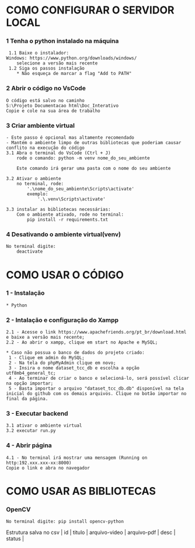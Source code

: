 # COMO CONFIGURAR O SERVIDOR LOCAL

### 1 Tenha o python instalado na máquina 
     1.1 Baixe o instalador: 
    Windows: https://www.python.org/downloads/windows/
        selecione a versão mais recente
     1.2 Siga os passos instalação
        * Não esqueça de marcar a flag "Add to PATH"

### 2 Abrir o código no VsCode
    O código está salvo no caminho
    S:\Projeto Documentacao html\Doc_Interativo
    Copie e cole na sua área de trabalho

### 3 Criar ambiente virtual
    - Este passo é opcional mas altamente recomendado
    - Mantém o ambiente limpo de outras bibliotecas que poderiam causar conflito na execução do código
    3.1 Abra o terminal do VsCode (Ctrl + J)
        rode o comando: python -m venv nome_do_seu_ambiente
        
        Este comando irá gerar uma pasta com o nome do seu ambiente

    3.2 Ativar o ambiente
        no terminal, rode:
            '.\nome_do_seu_ambiente\Scripts\activate'
            exemplo: 
                '.\.venv\Scripts\activate'
    
    3.3 instalar as bibliotecas necessárias:
        Com o ambiente ativado, rode no terminal:
            pip install -r requirements.txt

### 4 Desativando o ambiente virtual(venv)
    No terminal digite:
        deactivate
    
# COMO USAR O CÓDIGO

### 1 - Instalação
    * Python 
### 2 - Intalação e configuração do Xampp
    2.1 - Acesse o link https://www.apachefriends.org/pt_br/download.html e baixe a versão mais recente;
    2.2 - Ao abrir o xampp, clique em start no Apache e MySQL;

    * Caso não possua o banco de dados do projeto criado:
     1 - Clique em admin do MySQL;
     2 - Na tela do phpMyAdmin clique em novo;
     3 - Insira o nome dataset_tcc_db e escolha a opção utf8mb4_general_tc;
     4 - Ao terminar de criar o banco e selecioná-lo, será possível clicar na opção importar;
     5 - Basta importar o arquivo "dataset_tcc_db.db" disponível na tela inicial do github com os demais arquivos. Clique no botão importar no final da página.
    
    
### 3 - Executar backend
    3.1 ativar o ambiente virtual
    3.2 executar run.py

### 4 - Abrir página
    4.1 - No terminal irá mostrar uma mensagem (Running on http:192.xxx.xxx-xx:8000)
    Copie o link e abra no navegador

# COMO USAR AS BIBLIOTECAS

### OpenCV
    No terminal digite: pip install opencv-python

Estrutura salva no csv
| id | titulo | arquivo-video | arquivo-pdf | desc | status |
